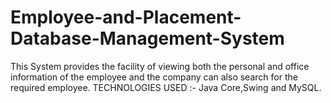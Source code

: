 # Employee-and-Placement-Database-Management-System
This System provides the facility of viewing both the personal and office information of the employee and the company can also search for the required employee. 
TECHNOLOGIES USED :- Java Core,Swing and MySQL.
